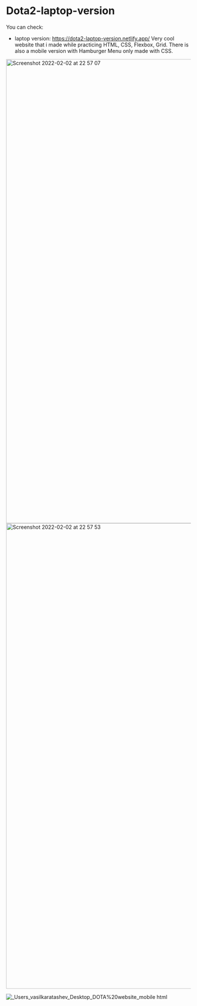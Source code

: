 # Dota2-laptop-version
You can check:
- laptop version: https://dota2-laptop-version.netlify.app/
Very cool website that i made while practicing HTML, CSS, Flexbox, Grid. 
There is also a mobile version with Hamburger Menu only made with CSS.

<img width="1265" alt="Screenshot 2022-02-02 at 22 57 07" src="https://user-images.githubusercontent.com/95942547/152306068-76a7fd19-5e0a-46c1-a0f4-a5116929b3b3.png">

<img width="1269" alt="Screenshot 2022-02-02 at 22 57 53" src="https://user-images.githubusercontent.com/95942547/152306102-308bf373-533c-4956-ba7b-657f17caeffe.png">

![_Users_vasilkaratashev_Desktop_DOTA%20website_mobile html](https://user-images.githubusercontent.com/95942547/152306333-d07d64a2-3afe-46f4-9d0d-a631d0f80897.png)


